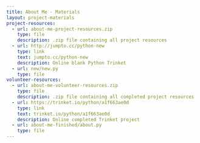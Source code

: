 ```yaml
---
title: About Me - Materials
layout: project-materials
project-resources:
  - url: about-me-project-resources.zip
    type: file
    description: .zip file containing all project resources
  - url: http://jumpto.cc/python-new
    type: link
    text: jumpto.cc/python-new
    description: Online blank Python Trinket
  - url: new/new.py
    type: file
volunteer-resources:
  - url: about-me-volunteer-resources.zip
    type: file
    description: .zip file containing all completed project resources
  - url: https://trinket.io/python/a1f663ae0d
    type: link
    text: trinket.io/python/a1f663ae0d
    description: Online completed Trinket project
  - url: about-me-finished/about.py
    type: file
---
```


